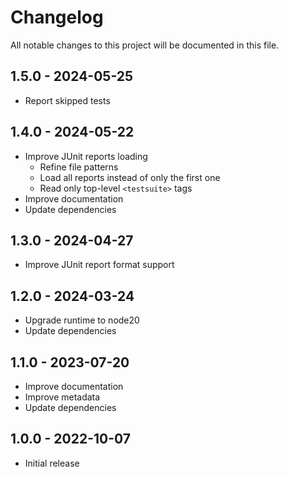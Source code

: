# Changelog

All notable changes to this project will be documented in this file.

## 1.5.0 - 2024-05-25

- Report skipped tests

## 1.4.0 - 2024-05-22

- Improve JUnit reports loading
  - Refine file patterns
  - Load all reports instead of only the first one
  - Read only top-level `<testsuite>` tags
- Improve documentation
- Update dependencies

## 1.3.0 - 2024-04-27

- Improve JUnit report format support

## 1.2.0 - 2024-03-24

- Upgrade runtime to node20
- Update dependencies

## 1.1.0 - 2023-07-20

- Improve documentation
- Improve metadata
- Update dependencies

## 1.0.0 - 2022-10-07

- Initial release
